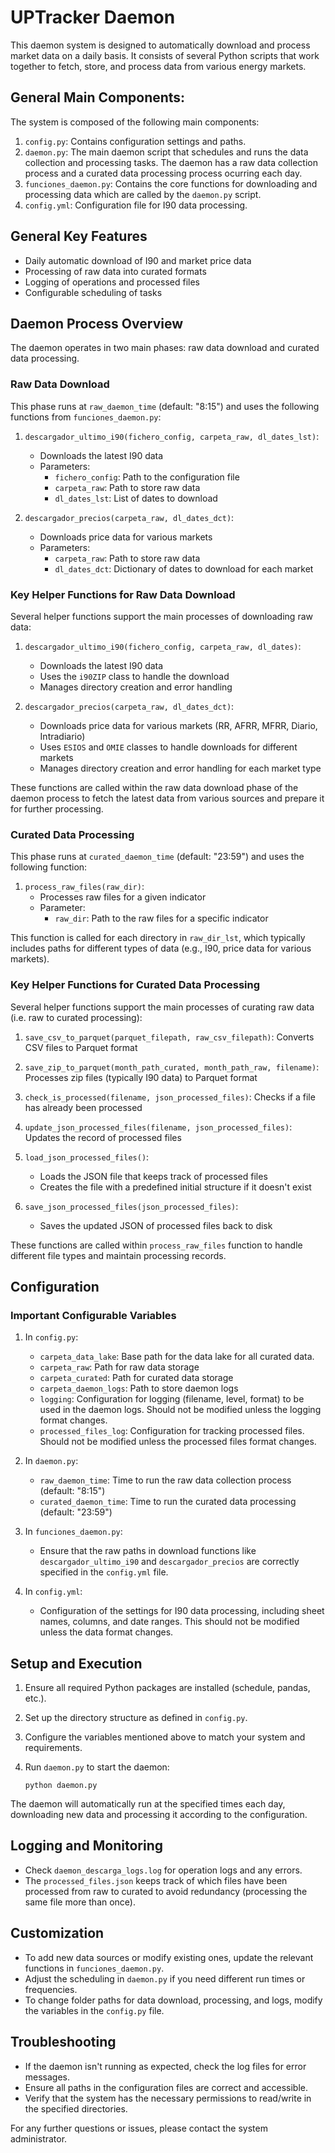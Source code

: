 # UPTracker Daemon

This daemon system is designed to automatically download and process market data on a daily basis. It consists of several Python scripts that work together to fetch, store, and process data from various energy markets.

## General Main Components:

The system is composed of the following main components:

1. `config.py`: Contains configuration settings and paths.
2. `daemon.py`: The main daemon script that schedules and runs the data collection and processing tasks. The daemon has a raw data collection process and a curated data processing process ocurring each day.
3. `funciones_daemon.py`: Contains the core functions for downloading and processing data which are called by the `daemon.py` script.
4. `config.yml`: Configuration file for I90 data processing.

## General Key Features

- Daily automatic download of I90 and market price data
- Processing of raw data into curated formats
- Logging of operations and processed files
- Configurable scheduling of tasks

## Daemon Process Overview

The daemon operates in two main phases: raw data download and curated data processing.


### Raw Data Download

This phase runs at `raw_daemon_time` (default: "8:15") and uses the following functions from `funciones_daemon.py`:

1. `descargador_ultimo_i90(fichero_config, carpeta_raw, dl_dates_lst)`: 
   - Downloads the latest I90 data
   - Parameters:
     - `fichero_config`: Path to the configuration file
     - `carpeta_raw`: Path to store raw data
     - `dl_dates_lst`: List of dates to download

2. `descargador_precios(carpeta_raw, dl_dates_dct)`:
   - Downloads price data for various markets
   - Parameters:
     - `carpeta_raw`: Path to store raw data
     - `dl_dates_dct`: Dictionary of dates to download for each market


### Key Helper Functions for Raw Data Download

Several helper functions support the main processes of downloading raw data:

1. `descargador_ultimo_i90(fichero_config, carpeta_raw, dl_dates)`: 
   - Downloads the latest I90 data
   - Uses the `i90ZIP` class to handle the download
   - Manages directory creation and error handling

2. `descargador_precios(carpeta_raw, dl_dates_dct)`:
   - Downloads price data for various markets (RR, AFRR, MFRR, Diario, Intradiario)
   - Uses `ESIOS` and `OMIE` classes to handle downloads for different markets
   - Manages directory creation and error handling for each market type


These functions are called within the raw data download phase of the daemon process to fetch the latest data from various sources and prepare it for further processing.



### Curated Data Processing

This phase runs at `curated_daemon_time` (default: "23:59") and uses the following function:

1. `process_raw_files(raw_dir)`:
   - Processes raw files for a given indicator
   - Parameter:
     - `raw_dir`: Path to the raw files for a specific indicator

This function is called for each directory in `raw_dir_lst`, which typically includes paths for different types of data (e.g., I90, price data for various markets).

### Key Helper Functions for Curated Data Processing

Several helper functions support the main processes of curating raw data (i.e. raw to curated processing):

1. `save_csv_to_parquet(parquet_filepath, raw_csv_filepath)`: Converts CSV files to Parquet format
2. `save_zip_to_parquet(month_path_curated, month_path_raw, filename)`: Processes zip files (typically I90 data) to Parquet format
3. `check_is_processed(filename, json_processed_files)`: Checks if a file has already been processed
4. `update_json_processed_files(filename, json_processed_files)`: Updates the record of processed files
5. `load_json_processed_files()`:
   - Loads the JSON file that keeps track of processed files
   - Creates the file with a predefined initial structure if it doesn't exist

6. `save_json_processed_files(json_processed_files)`:
   - Saves the updated JSON of processed files back to disk

These functions are called within `process_raw_files` function to handle different file types and maintain processing records.


## Configuration

### Important Configurable Variables

1. In `config.py`:
   - `carpeta_data_lake`: Base path for the data lake for all curated data.
   - `carpeta_raw`: Path for raw data storage
   - `carpeta_curated`: Path for curated data storage
   - `carpeta_daemon_logs`: Path to store daemon logs
   - `logging`: Configuration for logging (filename, level, format) to be used in the daemon logs. Should not be modified unless the logging format changes.
   - `processed_files_log`: Configuration for tracking processed files. Should not be modified unless the processed files format changes.

2. In `daemon.py`:
   - `raw_daemon_time`: Time to run the raw data collection process (default: "8:15")
   - `curated_daemon_time`: Time to run the curated data processing (default: "23:59")

3. In `funciones_daemon.py`:
   - Ensure that the raw paths in download functions like `descargador_ultimo_i90` and `descargador_precios` are correctly specified in the `config.yml` file.

4. In `config.yml`:
   - Configuration of  the settings for I90 data processing, including sheet names, columns, and date ranges. This should not be modified unless the data format changes.

## Setup and Execution

1. Ensure all required Python packages are installed (schedule, pandas, etc.).
2. Set up the directory structure as defined in `config.py`.
3. Configure the variables mentioned above to match your system and requirements.
4. Run `daemon.py` to start the daemon:

   ```
   python daemon.py
   ```

The daemon will automatically run at the specified times each day, downloading new data and processing it according to the configuration.

## Logging and Monitoring

- Check `daemon_descarga_logs.log` for operation logs and any errors.
- The `processed_files.json` keeps track of which files have been processed from raw to curated to avoid redundancy (processing the same file more than once).

## Customization

- To add new data sources or modify existing ones, update the relevant functions in `funciones_daemon.py`.
- Adjust the scheduling in `daemon.py` if you need different run times or frequencies.
- To change folder paths for data download, processing, and logs, modify the variables in the `config.py` file.

## Troubleshooting

- If the daemon isn't running as expected, check the log files for error messages.
- Ensure all paths in the configuration files are correct and accessible.
- Verify that the system has the necessary permissions to read/write in the specified directories.

For any further questions or issues, please contact the system administrator.
